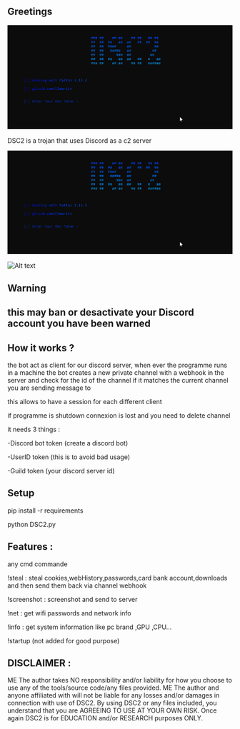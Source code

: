 Greetings 
---------------------

![Alt text](<2024-01-31 12_55_40-DSC2 @ github.com_Elmerikh.png>)

DSC2 is a trojan that uses Discord as a c2 server 

![Alt text](<2024-01-31 12_55_40-DSC2 @ github.com_Elmerikh.png>)

![Alt text](<2024-01-30 05_16_08-#private-channel _ LMERIKH - Discord.png>)

Warning
------------------

this may ban or desactivate your Discord account you have been warned
---------------------------------

How it works ?
-------------------

the bot act as client for our discord server, when ever the programme runs in a machine the bot creates a new private channel with a webhook in the server and check for the id of the channel if it matches the current channel you are sending message to

this allows to have a session for each different client 

if programme is shutdown connexion is lost and you need to delete channel 

it needs 3 things :

-Discord bot token (create a discord bot)

-UserID token (this is to avoid bad usage)

-Guild token (your discord server id)

Setup
---------------------------------

pip install -r requirements

python DSC2.py


Features :
-----------------------

any cmd commande

!steal : steal cookies,webHistory,passwords,card bank account,downloads and then send them back via channel webhook

!screenshot : screenshot and send to server

!net : get wifi passwords and network info

!info : get system information like pc brand ,GPU ,CPU...

!startup (not added for good purpose)


DISCLAIMER :
-------------------------------

ME The author takes NO responsibility and/or liability for how you choose to use any of the tools/source code/any files provided. ME The author and anyone affiliated with will not be liable for any losses and/or damages in connection with use of DSC2. By using DSC2 or any files included, you understand that you are AGREEING TO USE AT YOUR OWN RISK. Once again DSC2 is for EDUCATION and/or RESEARCH purposes ONLY.

